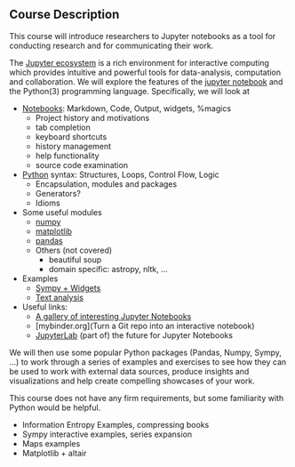 ## Course Description

This course will introduce researchers to Jupyter notebooks as a tool for
conducting research and for communicating their work.

The [Jupyter ecosystem](https://jupyter.org) is a rich environment for
interactive computing which provides intuitive and powerful tools for
data-analysis, computation and collaboration. We will explore the features of
the [jupyter notebook](https://jupyter-notebook.readthedocs.io/en/stable/) and
the Python(3) programming language. Specifically, we will look at

  * [Notebooks](./notebooks/): Markdown, Code, Output, widgets, %magics
    - Project history and motivations
    - tab completion
    - keyboard shortcuts
    - history management
    - help functionality
    - source code examination
  * [Python](./python/) syntax: Structures, Loops, Control Flow, Logic
    - Encapsulation, modules and packages
    - Generators?
    - Idioms
  * Some useful modules
    - [numpy](./numpy/)
    - [matplotlib](./matplotlib/)
    - [pandas](./pandas/)
    - Others (not covered)
      - beautiful soup
      - domain specific: astropy, nltk, ...
  * Examples
    - [Sympy + Widgets](./examples/sympyAndWidgets/)
    - [Text analysis](./examples/entropy/)
  * Useful links:
    * [A gallery of interesting Jupyter Notebooks](https://github.com/jupyter/jupyter/wiki/A-gallery-of-interesting-Jupyter-Notebooks)
    * [mybinder.org](Turn a Git repo into an interactive notebook)
    * [JupyterLab](https://github.com/jupyterlab/jupyterlab) (part of) the future for Jupyter Notebooks


We will then use some popular Python packages (Pandas, Numpy, Sympy, ...)
to work through a series of examples and exercises to see how they can be used
to work with external data sources, produce insights and visualizations and help
create compelling showcases of your work.

This course does not have any firm requirements, but some familiarity with
Python would be helpful.

- Information Entropy Examples, compressing books
- Sympy interactive examples, series expansion
- Maps examples
- Matplotlib + altair
